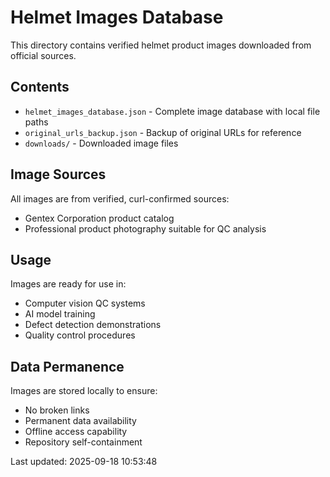# Helmet Images Database

This directory contains verified helmet product images downloaded from official sources.

## Contents

- `helmet_images_database.json` - Complete image database with local file paths
- `original_urls_backup.json` - Backup of original URLs for reference
- `downloads/` - Downloaded image files

## Image Sources

All images are from verified, curl-confirmed sources:
- Gentex Corporation product catalog
- Professional product photography suitable for QC analysis

## Usage

Images are ready for use in:
- Computer vision QC systems
- AI model training
- Defect detection demonstrations
- Quality control procedures

## Data Permanence

Images are stored locally to ensure:
- No broken links
- Permanent data availability
- Offline access capability
- Repository self-containment

Last updated: 2025-09-18 10:53:48
